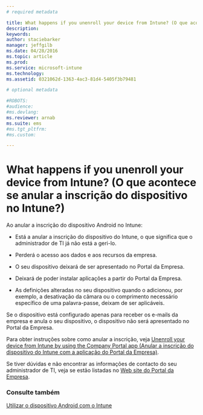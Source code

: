 ```yaml
---
# required metadata

title: What happens if you unenroll your device from Intune? (O que acontece se anular a inscrição do dispositivo no Intune?) | Microsoft Intune
description:
keywords:
author: staciebarker
manager: jeffgilb
ms.date: 04/28/2016
ms.topic: article
ms.prod:
ms.service: microsoft-intune
ms.technology:
ms.assetid: 0321062d-1363-4ac3-81d4-5405f3b79481

# optional metadata

#ROBOTS:
#audience:
#ms.devlang:
ms.reviewer: arnab
ms.suite: ems
#ms.tgt_pltfrm:
#ms.custom:

---
```



# What happens if you unenroll your device from Intune? (O que acontece se anular a inscrição do dispositivo no Intune?)

Ao anular a inscrição do dispositivo Android no Intune:

-   Está a anular a inscrição do dispositivo do Intune, o que significa que o administrador de TI já não está a geri-lo. 

-   Perderá o acesso aos dados e aos recursos da empresa.

-   O seu dispositivo deixará de ser apresentado no Portal da Empresa.

-   Deixará de poder instalar aplicações a partir do Portal da Empresa.

-   As definições alteradas no seu dispositivo quando o adicionou, por exemplo, a desativação da câmara ou o comprimento necessário específico de uma palavra-passe, deixam de ser aplicáveis.

Se o dispositivo está configurado apenas para receber os e-mails da empresa e anula o seu dispositivo, o dispositivo não será apresentado no Portal da Empresa. 

Para obter instruções sobre como anular a inscrição, veja [Unenroll your device from Intune by using the Company Portal app (Anular a inscrição do dispositivo do Intune com a aplicação do Portal da Empresa)](unenroll-your-device-from-intune-android.md).

Se tiver dúvidas e não encontrar as informações de contacto do seu administrador de TI, veja se estão listadas no [Web site do Portal da Empresa](http://portal.manage.microsoft.com).

### Consulte também
[Utilizar o dispositivo Android com o Intune](using-your-android-device-with-intune.md)

<!--HONumber=Jun16_HO1-->


